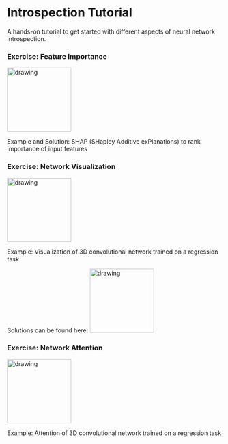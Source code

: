 # Introspection Tutorial
A hands-on tutorial to get started with different aspects of neural network introspection.

### Exercise: Feature Importance
<a target="_blank" rel="noopener noreferrer" href="https://colab.research.google.com/github/csheneka/introspection-tutorial/blob/main/shap_solutions.ipynb"><img src="https://colab.research.google.com/assets/colab-badge.svg" alt="drawing" width="150"/> </a>

Example and Solution: SHAP (SHapley Additive exPlanations) to rank importance of input features

### Exercise: Network Visualization
<a target="_blank" rel="noopener noreferrer" href="https://colab.research.google.com/github/csheneka/introspection-tutorial/blob/main/visualisation_3D-21cmPIE-Net.ipynb"><img src="https://colab.research.google.com/assets/colab-badge.svg" alt="drawing" width="150"/> </a>

Example: Visualization of 3D convolutional network trained on a regression task

Solutions can be found here: <a target="_blank" rel="noopener noreferrer" href="https://github.com/csheneka/introspection-tutorial/blob/main/visualisation_solutions.ipynb"> <img src="https://github.githubassets.com/images/modules/logos_page/GitHub-Mark.png" alt="drawing" width="150"/> </a> 

### Exercise: Network Attention
<a target="_blank" rel="noopener noreferrer" href="https://colab.research.google.com/github/csheneka/introspection-tutorial/blob/main/attention_exercise.ipynb"><img src="https://colab.research.google.com/assets/colab-badge.svg" alt="drawing" width="150"/> </a>

Example: Attention of 3D convolutional network trained on a regression task
